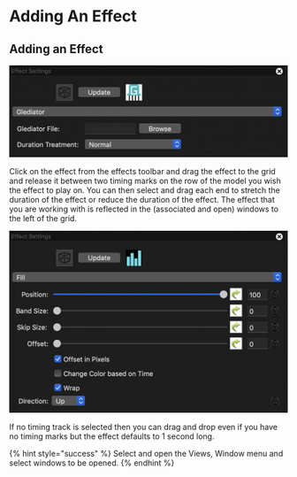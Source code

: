# Adding An Effect

## Adding an Effect

![](../../.gitbook/assets/image%20%28168%29.png)

Click on the effect from the effects toolbar and drag the effect to the grid and release it between two timing marks on the row of the model you wish the effect to play on.  You can then select and drag each end to stretch the duration of the effect or reduce the duration of the effect. The effect that you are working with is reflected in the \(associated and open\) windows to the left of the grid.

![](../../.gitbook/assets/image%20%28489%29.png)

If no timing track is selected then you can drag and drop even if you have no timing marks but the effect defaults to 1 second long.

{% hint style="success" %}
Select and open the Views, Window menu and select windows to be opened.
{% endhint %}

